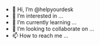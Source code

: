 - 👋 Hi, I’m @helpyourdesk
- 👀 I’m interested in ...
- 🌱 I’m currently learning ...
- 💞️ I’m looking to collaborate on ...
- 📫 How to reach me ...

<!---
helpyourdesk/helpyourdesk is a ✨ special ✨ repository because its `README.md` (this file) appears on your GitHub profile.
You can click the Preview link to take a look at your changes.
--->
